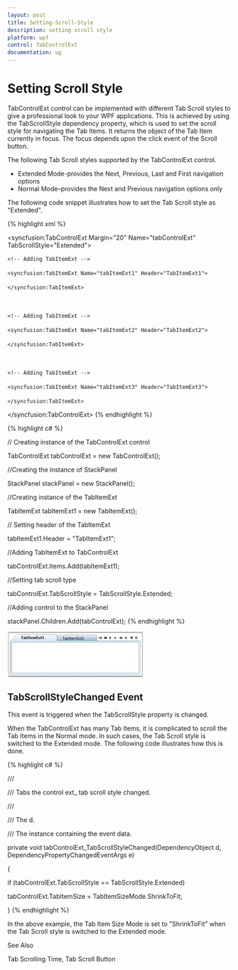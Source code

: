 ```yaml
---
layout: post
title: Setting-Scroll-Style
description: setting scroll style
platform: wpf
control: TabControlExt
documentation: ug
---
```


# Setting Scroll Style

TabControlExt control can be implemented with different Tab Scroll styles to give a professional look to your WPF applications. This is achieved by using the TabScrollStyle dependency property, which is used to set the scroll style for navigating the Tab Items. It returns the object of the Tab Item currently in focus. The focus depends upon the click event of the Scroll button.

The following Tab Scroll styles supported by the TabControlExt control.

* Extended Mode-provides the Next, Previous, Last and First navigation options
* Normal Mode–provides the Next and Previous navigation options only



The following code snippet illustrates how to set the Tab Scroll style as "Extended".


{% highlight xml %}


<!-- Adding TabControlExt -->

<syncfusion:TabControlExt Margin="20" Name="tabControlExt" TabScrollStyle="Extended">



    <!-- Adding TabItemExt -->

    <syncfusion:TabItemExt Name="tabItemExt1" Header="TabItemExt1">

    </syncfusion:TabItemExt>



    <!-- Adding TabItemExt -->

    <syncfusion:TabItemExt Name="tabItemExt2" Header="TabItemExt2">

    </syncfusion:TabItemExt>



    <!-- Adding TabItemExt -->

    <syncfusion:TabItemExt Name="tabItemExt3" Header="TabItemExt3">

    </syncfusion:TabItemExt>

</syncfusion:TabControlExt>
{% endhighlight %}

{% highlight c# %}



// Creating instance of the TabControlExt control

TabControlExt tabControlExt = new TabControlExt();



//Creating the instance of StackPanel

StackPanel stackPanel = new StackPanel();



//Creating instance of the TabItemExt 

TabItemExt tabItemExt1 = new TabItemExt();



// Setting header of the TabItemExt

tabItemExt1.Header = "TabItemExt1";         



//Adding TabItemExt to TabControlExt

tabControlExt.Items.Add(tabItemExt1);



//Setting tab scroll type

tabControlExt.TabScrollStyle = TabScrollStyle.Extended;     



//Adding control to the StackPanel

stackPanel.Children.Add(tabControlExt); 
{% endhighlight %}


![](Setting-Scroll-Style_images/Setting-Scroll-Style_img1.jpeg)





## TabScrollStyleChanged Event

This event is triggered when the TabScrollStyle property is changed.

When the TabControlExt has many Tab Items, it is complicated to scroll the Tab Items in the Normal mode. In such cases, the Tab Scroll style is switched to the Extended mode. The following code illustrates how this is done.


{% highlight c# %}



/// <summary>

/// Tabs the control ext_ tab scroll style changed.

/// </summary>

/// <param name="d">The d.</param>

/// <param name="e">The <see cref="System.Windows.DependencyPropertyChangedEventArgs"/> instance containing the event data.</param>

private void tabControlExt_TabScrollStyleChanged(DependencyObject d, DependencyPropertyChangedEventArgs e)

{

if (tabControlExt.TabScrollStyle == TabScrollStyle.Extended)

tabControlExt.TabItemSize = TabItemSizeMode.ShrinkToFit;

}
{% endhighlight %}


In the above example, the Tab Item Size Mode is set to "ShrinkToFit" when the Tab Scroll style is switched to the Extended mode.



See Also

Tab Scrolling Time, Tab Scroll Button

